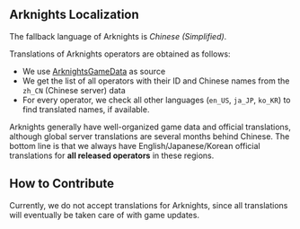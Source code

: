 Arknights Localization
---

The fallback language of Arknights is _Chinese (Simplified)_.

Translations of Arknights operators are obtained as follows:

- We use [ArknightsGameData](https://github.com/Kengxxiao/ArknightsGameData) as source
- We get the list of all operators with their ID and Chinese names from the `zh_CN` (Chinese server) data
- For every operator, we check all other languages (`en_US`, `ja_JP`, `ko_KR`) to find translated names, if available.

Arknights generally have well-organized game data and official translations, although global server translations are several months behind Chinese. The bottom line is that we always have English/Japanese/Korean official translations for **all released operators** in these regions.

## How to Contribute

Currently, we do not accept translations for Arknights, since all translations will eventually be taken care of with game updates.
